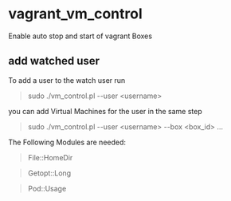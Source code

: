 # vagrant_vm_control
Enable auto stop and start of vagrant Boxes

## add watched user
To add a user to the watch user run
> sudo ./vm_control.pl --user \<username\>

you can add Virtual Machines for the user in the same step
> sudo ./vm_control.pl --user \<username\> --box \<box_id\> ...

The Following Modules are needed:
> File::HomeDir

> Getopt::Long

> Pod::Usage
